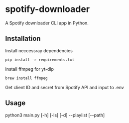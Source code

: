 # spotify-downloader
A Spotify downloader CLI app in Python. 

## Installation
Install neccessray dependencies
```
pip install -r requirements.txt
```

Install ffmpeg for yt-dlp
```
brew install ffmpeg
```

Get client ID and secret from Spotify API and input to .env

## Usage
python3 main.py [-h] [-ls] [-d] --playlist [--path]